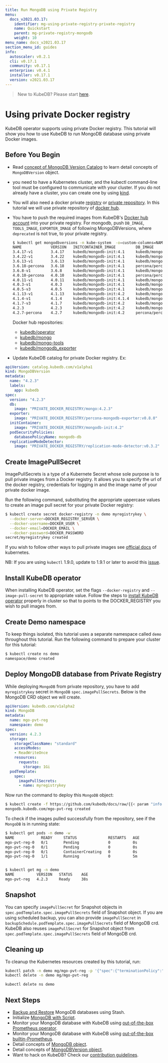 ```yaml
---
title: Run MongoDB using Private Registry
menu:
  docs_v2021.03.17:
    identifier: mg-using-private-registry-private-registry
    name: Quickstart
    parent: mg-private-registry-mongodb
    weight: 10
menu_name: docs_v2021.03.17
section_menu_id: guides
info:
  autoscaler: v0.2.1
  cli: v0.17.1
  community: v0.17.1
  enterprise: v0.4.1
  installer: v0.17.1
  version: v2021.03.17
---
```


> New to KubeDB? Please start [here](/docs/v2021.03.17/README).

# Using private Docker registry

KubeDB operator supports using private Docker registry. This tutorial will show you how to use KubeDB to run MongoDB database using private Docker images.

## Before You Begin

- Read [concept of MongoDB Version Catalog](/docs/v2021.03.17/guides/mongodb/concepts/catalog) to learn detail concepts of `MongoDBVersion` object.

- you need to have a Kubernetes cluster, and the kubectl command-line tool must be configured to communicate with your cluster. If you do not already have a cluster, you can create one by using [kind](https://kind.sigs.k8s.io/docs/user/quick-start/).

- You will also need a docker private [registry](https://docs.docker.com/registry/) or [private repository](https://docs.docker.com/docker-hub/repos/#private-repositories).  In this tutorial we will use private repository of [docker hub](https://hub.docker.com/).

- You have to push the required images from KubeDB's [Docker hub account](https://hub.docker.com/r/kubedb/) into your private registry. For mongodb, push `DB_IMAGE`, `TOOLS_IMAGE`, `EXPORTER_IMAGE` of following MongoDBVersions, where `deprecated` is not true, to your private registry.

  ```bash
  $ kubectl get mongodbversions -n kube-system  -o=custom-columns=NAME:.metadata.name,VERSION:.spec.version,INITCONTAINER_IMAGE:.spec.initContainer.image,DB_IMAGE:.spec.db.image,EXPORTER_IMAGE:.spec.exporter.image
  NAME             VERSION   INITCONTAINER_IMAGE         DB_IMAGE                                 EXPORTER_IMAGE
  3.4.17-v1        3.4.17    kubedb/mongodb-init:4.1     kubedb/mongo:3.4.17-v1                   kubedb/percona-mongodb-exporter:v0.8.0
  3.4.22-v1        3.4.22    kubedb/mongodb-init:4.1     kubedb/mongo:3.4.22-v1                   kubedb/percona-mongodb-exporter:v0.8.0
  3.6.13-v1        3.6.13    kubedb/mongodb-init:4.1     kubedb/mongo:3.6.13-v1                   kubedb/percona-mongodb-exporter:v0.8.0
  3.6.18-percona   3.6.18    kubedb/mongodb-init:4.1     percona/percona-server-mongodb:3.6.18    kubedb/percona-mongodb-exporter:v0.8.0
  3.6.8-v1         3.6.8     kubedb/mongodb-init:4.1     kubedb/mongo:3.6.8-v1                    kubedb/percona-mongodb-exporter:v0.8.0
  4.0.10-percona   4.0.10    kubedb/mongodb-init:4.1     percona/percona-server-mongodb:4.0.10    kubedb/percona-mongodb-exporter:v0.8.0
  4.0.11-v1        4.0.11    kubedb/mongodb-init:4.1     kubedb/mongo:4.0.11-v1                   kubedb/percona-mongodb-exporter:v0.8.0
  4.0.3-v1         4.0.3     kubedb/mongodb-init:4.1     kubedb/mongo:4.0.3-v1                    kubedb/percona-mongodb-exporter:v0.8.0
  4.0.5-v3         4.0.5     kubedb/mongodb-init:4.1     kubedb/mongo:4.0.5-v3                    kubedb/percona-mongodb-exporter:v0.8.0
  4.1.13-v1        4.1.13    kubedb/mongodb-init:4.2     kubedb/mongo:4.1.13-v1                   kubedb/percona-mongodb-exporter:v0.8.0
  4.1.4-v1         4.1.4     kubedb/mongodb-init:4.1.4   kubedb/mongo:4.1.4-v1                    kubedb/percona-mongodb-exporter:v0.8.0
  4.1.7-v3         4.1.7     kubedb/mongodb-init:4.2     kubedb/mongo:4.1.7-v3                    kubedb/percona-mongodb-exporter:v0.8.0
  4.2.3            4.2.3     kubedb/mongodb-init:4.2     kubedb/mongo:4.2.3                       kubedb/percona-mongodb-exporter:v0.8.0
  4.2.7-percona    4.2.7     kubedb/mongodb-init:4.2     percona/percona-server-mongodb:4.2.7-7   kubedb/percona-mongodb-exporter:v0.8.0
  ```

  Docker hub repositories:

  - [kubedb/operator](https://hub.docker.com/r/kubedb/operator)
  - [kubedb/mongo](https://hub.docker.com/r/kubedb/mongo)
  - [kubedb/mongo-tools](https://hub.docker.com/r/kubedb/mongo-tools)
  - [kubedb/mongodb_exporter](https://hub.docker.com/r/kubedb/mongodb_exporter)

- Update KubeDB catalog for private Docker registry. Ex:

```yaml
apiVersion: catalog.kubedb.com/v1alpha1
kind: MongoDBVersion
metadata:
  name: "4.2.3"
  labels:
    app: kubedb
spec:
  version: "4.2.3"
  db:
    image: "PRIVATE_DOCKER_REGISTRY/mongo:4.2.3"
  exporter:
    image: "PRIVATE_DOCKER_REGISTRY/percona-mongodb-exporter:v0.8.0"
  initContainer:
    image: "PRIVATE_DOCKER_REGISTRY/mongodb-init:4.2"
  podSecurityPolicies:
    databasePolicyName: mongodb-db
  replicationModeDetector:
    image: "PRIVATE_DOCKER_REGISTRY/replication-mode-detector:v0.3.2"
```

## Create ImagePullSecret

ImagePullSecrets is a type of a Kubernete Secret whose sole purpose is to pull private images from a Docker registry. It allows you to specify the url of the docker registry, credentials for logging in and the image name of your private docker image.

Run the following command, substituting the appropriate uppercase values to create an image pull secret for your private Docker registry:

```bash
$ kubectl create secret docker-registry -n demo myregistrykey \
  --docker-server=DOCKER_REGISTRY_SERVER \
  --docker-username=DOCKER_USER \
  --docker-email=DOCKER_EMAIL \
  --docker-password=DOCKER_PASSWORD
secret/myregistrykey created
```

If you wish to follow other ways to pull private images see [official docs](https://kubernetes.io/docs/concepts/containers/images/) of kubernetes.

NB: If you are using `kubectl` 1.9.0, update to 1.9.1 or later to avoid this [issue](https://github.com/kubernetes/kubernetes/issues/57427).

## Install KubeDB operator

When installing KubeDB operator, set the flags `--docker-registry` and `--image-pull-secret` to appropriate value. Follow the steps to [install KubeDB operator](/docs/v2021.03.17/setup/README) properly in cluster so that to points to the DOCKER_REGISTRY you wish to pull images from.

## Create Demo namespace

To keep things isolated, this tutorial uses a separate namespace called `demo` throughout this tutorial. Run the following command to prepare your cluster for this tutorial:

```bash
$ kubectl create ns demo
namespace/demo created
```

## Deploy MongoDB database from Private Registry

While deploying `MongoDB` from private repository, you have to add `myregistrykey` secret in `MongoDB` `spec.imagePullSecrets`.
Below is the MongoDB CRD object we will create.

```yaml
apiVersion: kubedb.com/v1alpha2
kind: MongoDB
metadata:
  name: mgo-pvt-reg
  namespace: demo
spec:
  version: 4.2.3
  storage:
    storageClassName: "standard"
    accessModes:
    - ReadWriteOnce
    resources:
      requests:
        storage: 1Gi
  podTemplate:
    spec:
      imagePullSecrets:
      - name: myregistrykey
```

Now run the command to deploy this `MongoDB` object:

```bash
$ kubectl create -f https://github.com/kubedb/docs/raw/{{< param "info.version" >}}/docs/examples/mongodb/private-registry/demo-1.yaml
mongodb.kubedb.com/mgo-pvt-reg created
```

To check if the images pulled successfully from the repository, see if the `MongoDB` is in running state:

```bash
$ kubectl get pods -n demo -w
NAME            READY     STATUS              RESTARTS   AGE
mgo-pvt-reg-0   0/1       Pending             0          0s
mgo-pvt-reg-0   0/1       Pending             0          0s
mgo-pvt-reg-0   0/1       ContainerCreating   0          0s
mgo-pvt-reg-0   1/1       Running             0          5m


$ kubectl get mg -n demo
NAME          VERSION   STATUS    AGE
mgo-pvt-reg   4.2.3     Ready     38s
```

## Snapshot

You can specify `imagePullSecret` for Snapshot objects in `spec.podTemplate.spec.imagePullSecrets` field of Snapshot object. If you are using scheduled backup, you can also provide `imagePullSecret` in `backupSchedule.podTemplate.spec.imagePullSecrets` field of MongoDB crd. KubeDB also reuses `imagePullSecret` for Snapshot object from `spec.podTemplate.spec.imagePullSecrets` field of MongoDB crd.

## Cleaning up

To cleanup the Kubernetes resources created by this tutorial, run:

```bash
kubectl patch -n demo mg/mgo-pvt-reg -p '{"spec":{"terminationPolicy":"WipeOut"}}' --type="merge"
kubectl delete -n demo mg/mgo-pvt-reg

kubectl delete ns demo
```

## Next Steps

- [Backup and Restore](/docs/v2021.03.17/guides/mongodb/backup/overview/) MongoDB databases using Stash.
- Initialize [MongoDB with Script](/docs/v2021.03.17/guides/mongodb/initialization/using-script).
- Monitor your MongoDB database with KubeDB using [out-of-the-box Prometheus operator](/docs/v2021.03.17/guides/mongodb/monitoring/using-prometheus-operator).
- Monitor your MongoDB database with KubeDB using [out-of-the-box builtin-Prometheus](/docs/v2021.03.17/guides/mongodb/monitoring/using-builtin-prometheus).
- Detail concepts of [MongoDB object](/docs/v2021.03.17/guides/mongodb/concepts/mongodb).
- Detail concepts of [MongoDBVersion object](/docs/v2021.03.17/guides/mongodb/concepts/catalog).
- Want to hack on KubeDB? Check our [contribution guidelines](/docs/v2021.03.17/CONTRIBUTING).
